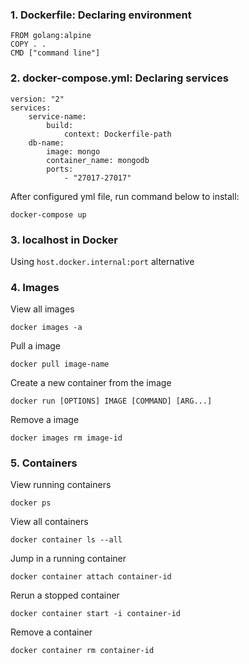 ### 1. Dockerfile: Declaring environment
```
FROM golang:alpine
COPY . .
CMD ["command line"]
```

### 2. docker-compose.yml: Declaring services
```
version: "2"
services:
    service-name:
        build:
            context: Dockerfile-path
    db-name:
        image: mongo
        container_name: mongodb
        ports:
            - "27017-27017"
```
After configured yml file, run command below to install:
```
docker-compose up
```

### 3. localhost in Docker
Using `host.docker.internal:port` alternative

### 4. Images
View all images
```
docker images -a
```

Pull a image
```
docker pull image-name
```

Create a new container from the image
```
docker run [OPTIONS] IMAGE [COMMAND] [ARG...]
```

Remove a image
```
docker images rm image-id
```

### 5. Containers
View running containers
```
docker ps
```

View all containers
```
docker container ls --all
```

Jump in a running container
```
docker container attach container-id
```

Rerun a stopped container
```
docker container start -i container-id
```

Remove a container
```
docker container rm container-id
```